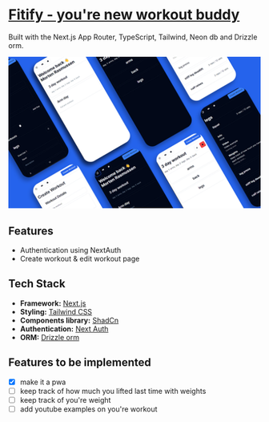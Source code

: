 # [Fitify - you're new workout buddy](https://fitify-phi.vercel.app/)

Built with the Next.js App Router, TypeScript, Tailwind, Neon db and Drizzle orm.

![Kicks Webshop](./public/thumbnail.jpg)

## Features

 - Authentication using NextAuth
 - Create workout & edit workout page


## Tech Stack

- **Framework:** [Next.js](https://nextjs.org)
- **Styling:** [Tailwind CSS](https://tailwindcss.com)
- **Components library:** [ShadCn](https://ui.shadcn.com/)
- **Authentication:** [Next Auth](https://next-auth.js.org/)
- **ORM:** [Drizzle orm](https://orm.drizzle.team/)


## Features to be implemented

- [x] make it a pwa
- [ ] keep track of how much you lifted last time with weights
- [ ] keep track of you're weight
- [ ] add youtube examples on you're workout
